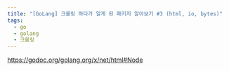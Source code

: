 ```yaml
---
title: "[GoLang] 크롤링 하다가 알게 된 패키지 알아보기 #3 (html, io, bytes)"
tags:
  - go
  - golang
  - 크롤링
---
```


https://godoc.org/golang.org/x/net/html#Node
